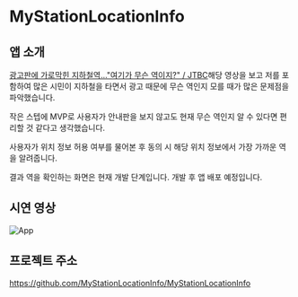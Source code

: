 # MyStationLocationInfo

## **앱 소개**

[광고판에 가로막힌 지하철역…"여기가 무슨 역이지?" / JTBC](https://www.youtube.com/watch?v=hrA4JdGz6gY)해당 영상을 보고 저를 포함하여 많은 시민이 지하철을 타면서 광고 때문에 무슨 역인지 모를 때가 많은 문제점을 파악했습니다.

작은 스텝에 MVP로 사용자가 안내판을 보지 않고도 현재 무슨 역인지 알 수 있다면 편리할 것 같다고 생각했습니다.

사용자가 위치 정보 허용 여부를 물어본 후 동의 시 해당 위치 정보에서 가장 가까운 역을 알려줍니다.

결과 역을 확인하는 화면은 현재 개발 단계입니다. 개발 후 앱 배포 예정입니다.

## **시연 영상**

![App](https://user-images.githubusercontent.com/69107255/157674412-b8182bb2-a412-48d0-9064-1944449d2d59.gif)


## **프로젝트 주소**

https://github.com/MyStationLocationInfo/MyStationLocationInfo
